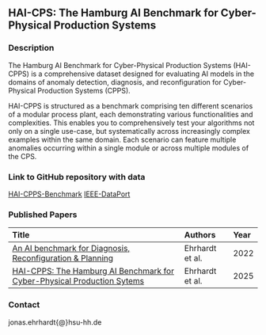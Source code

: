 ## HAI-CPS: The Hamburg AI Benchmark for Cyber-Physical Production Systems

### Description
The Hamburg AI Benchmark for Cyber-Physical Production Systems (HAI-CPPS) is a comprehensive dataset designed for evaluating AI models in the domains of anomaly detection, diagnosis, and reconfiguration for Cyber-Physical Production Systems (CPPS).

HAI-CPPS is structured as a benchmark comprising ten different scenarios of a modular process plant, each demonstrating various functionalities and complexities. This enables you to comprehensively test your algorithms not only on a single use-case, but systematically across increasingly complex examples within the same domain. Each scenario can feature multiple anomalies occurring within a single module or across multiple modules of the CPS.

### Link to GitHub repository with data
[HAI-CPPS-Benchmark](https://github.com/j-ehrhardt/hai-cps-benchmark)
[IEEE-DataPort](https://ieee-dataport.org/open-access/hai-cpps-hamburg-ai-benchmark-cyber-physical-production-sytems)

### Published Papers

| Title    | Authors       | Year |
|:-|:-|:-|
|[An AI benchmark for Diagnosis, Reconfiguration & Planning](https://www.researchgate.net/publication/361420268_An_AI_benchmark_for_Diagnosis_Reconfiguration_Planning) | Ehrhardt et al. | 2022 |
|[HAI-CPPS: The Hamburg AI Benchmark for Cyber-Physical Production Sytems](https://dx.doi.org/10.21227/5ewb-cn40)| Ehrhardt et al. | 2025 |


### Contact
jonas.ehrhardt{@}hsu-hh.de
